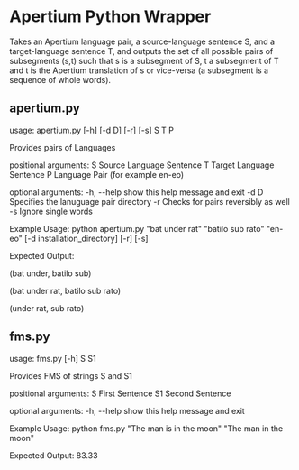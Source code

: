 Apertium Python Wrapper
======================

Takes an Apertium language pair, a source-language sentence S, and a target-language sentence T, and outputs the set of all possible pairs of subsegments (s,t) such that s is a subsegment of S, t a subsegment of T and t is the Apertium translation of s or vice-versa (a subsegment is a sequence of whole words).

apertium.py
-----------
usage: apertium.py [-h] [-d D] [-r] [-s] S T P

Provides pairs of Languages

positional arguments:
  S           Source Language Sentence
  T           Target Language Sentence
  P           Language Pair (for example en-eo)

optional arguments:
  -h, --help  show this help message and exit
  -d D        Specifies the lanuguage pair directory
  -r          Checks for pairs reversibly as well
  -s          Ignore single words

Example Usage:
	python apertium.py "bat under rat" "batilo sub rato" "en-eo" [-d installation_directory] [-r] [-s] 

Expected Output:

(bat under, batilo sub)

(bat under rat, batilo sub rato)

(under rat, sub rato)

fms.py
------
usage: fms.py [-h] S S1

Provides FMS of strings S and S1

positional arguments:
  S           First Sentence
  S1          Second Sentence

optional arguments:
  -h, --help  show this help message and exit

Example Usage:
	 python fms.py "The man is in the moon" "The man in the moon"

Expected Output:
	83.33
